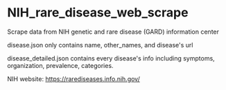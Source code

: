 # NIH_rare_disease_web_scrape
 Scrape data from NIH genetic and rare disease (GARD) information center

disease.json only contains name, other_names, and disease's url

disease_detailed.json contains every disease's info including symptoms, organization, prevalence, categories. 

NIH website: https://rarediseases.info.nih.gov/
